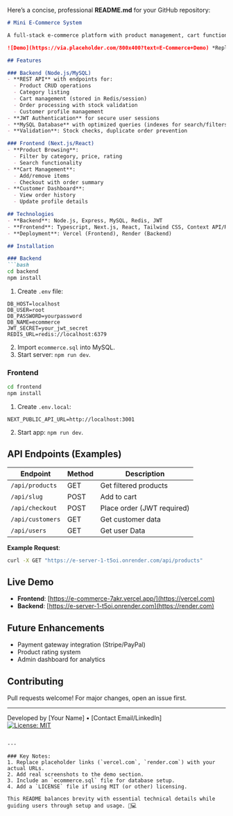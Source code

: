 Here’s a concise, professional **README.md** for your GitHub repository:

```markdown
# Mini E-Commerce System

A full-stack e-commerce platform with product management, cart functionality, and customer order processing.

![Demo](https://via.placeholder.com/800x400?text=E-Commerce+Demo) *Replace with actual screenshots*

## Features

### Backend (Node.js/MySQL)
- **REST API** with endpoints for:
  - Product CRUD operations
  - Category listing
  - Cart management (stored in Redis/session)
  - Order processing with stock validation
  - Customer profile management
- **JWT Authentication** for secure user sessions
- **MySQL Database** with optimized queries (indexes for search/filters)
- **Validation**: Stock checks, duplicate order prevention

### Frontend (Next.js/React)
- **Product Browsing**:  
  - Filter by category, price, rating
  - Search functionality
- **Cart Management**:  
  - Add/remove items
  - Checkout with order summary
- **Customer Dashboard**:  
  - View order history
  - Update profile details

## Technologies
- **Backend**: Node.js, Express, MySQL, Redis, JWT
- **Frontend**: Typescript, Next.js, React, Tailwind CSS, Context API/Redux
- **Deployment**: Vercel (Frontend), Render (Backend)

## Installation

### Backend
```bash
cd backend
npm install
```
1. Create `.env` file:
```env
DB_HOST=localhost
DB_USER=root
DB_PASSWORD=yourpassword
DB_NAME=ecommerce
JWT_SECRET=your_jwt_secret
REDIS_URL=redis://localhost:6379
```
2. Import `ecommerce.sql` into MySQL.  
3. Start server: `npm run dev`.

### Frontend
```bash
cd frontend
npm install
```
1. Create `.env.local`:
```env
NEXT_PUBLIC_API_URL=http://localhost:3001
```
2. Start app: `npm run dev`.

## API Endpoints (Examples)

| Endpoint          | Method | Description                  |
|-------------------|--------|------------------------------|
| `/api/products`   | GET    | Get filtered products        |
| `/api/slug`       | POST   | Add to cart                  |
| `/api/checkout`   | POST   | Place order (JWT required)   |
| `/api/customers`  | GET    | Get customer data            |
| `/api/users`      | GET    | Get user Data                |    
**Example Request**:
```bash
curl -X GET "https://e-server-1-t5oi.onrender.com/api/products"
```

## Live Demo
- **Frontend**: [https://e-commerce-7akr.vercel.app/](https://vercel.com)  
- **Backend**: [https://e-server-1-t5oi.onrender.com](https://render.com)

## Future Enhancements
- Payment gateway integration (Stripe/PayPal)
- Product rating system
- Admin dashboard for analytics

## Contributing
Pull requests welcome! For major changes, open an issue first.

---

Developed by [Your Name] • [Contact Email/LinkedIn]  
[![License: MIT](https://img.shields.io/badge/License-MIT-blue.svg)](LICENSE)
```

---

### Key Notes:
1. Replace placeholder links (`vercel.com`, `render.com`) with your actual URLs.
2. Add real screenshots to the demo section.
3. Include an `ecommerce.sql` file for database setup.
4. Add a `LICENSE` file if using MIT (or other) licensing.

This README balances brevity with essential technical details while guiding users through setup and usage. 🛒💻